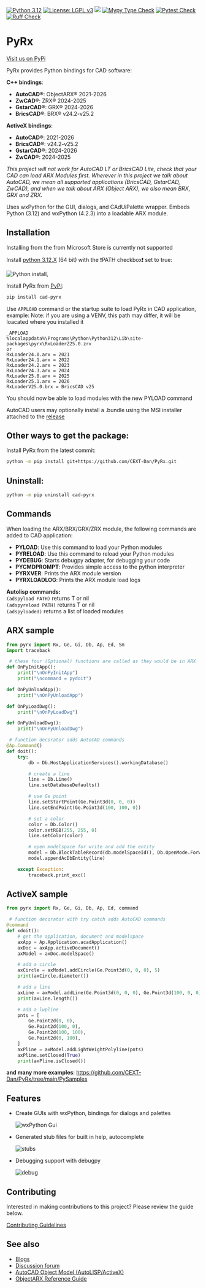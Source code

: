 [![Python 3.12](https://img.shields.io/badge/python-3.12-blue.svg)](https://www.python.org/downloads/release/python-312/)
[![License: LGPL v3](https://img.shields.io/badge/License-LGPL_v3-blue.svg)](https://www.gnu.org/licenses/lgpl-3.0)
[![](https://img.shields.io/pypi/v/cad-pyrx.svg)](https://pypi.org/pypi/cad-pyrx/)
[![Mypy Type Check](https://github.com/CEXT-Dan/PyRx/actions/workflows/mypy-check.yml/badge.svg)](https://github.com/CEXT-Dan/PyRx/actions/workflows/mypy-check.yml)
[![Pytest Check](https://github.com/CEXT-Dan/PyRx/actions/workflows/pytest-check.yml/badge.svg)](https://github.com/CEXT-Dan/PyRx/actions/workflows/pytest-check.yml)
[![Ruff Check](https://github.com/CEXT-Dan/PyRx/actions/workflows/ruff-check.yml/badge.svg)](https://github.com/CEXT-Dan/PyRx/actions/workflows/ruff-check.yml)
# PyRx

[Visit us on PyPi](https://pypi.org/project/cad-pyrx/)

PyRx provides Python bindings for CAD software:

**C++ bindings**:

- **AutoCAD®**: ObjectARX® 2021-2026
- **ZwCAD®**: ZRX® 2024-2025
- **GstarCAD®**: GRX® 2024-2026
- **BricsCAD®**: BRX® v24.2-v25.2

**ActiveX bindings**:

- **AutoCAD®**: 2021-2026
- **BricsCAD®**: v24.2-v25.2
- **GstarCAD®**: 2024-2026
- **ZwCAD®**: 2024-2025

_This project will not work for AutoCAD LT or BricsCAD Lite, check that your CAD can load ARX Modules first._
_Wherever in this project we talk about AutoCAD, we mean all supported applications (BricsCAD, GstarCAD, ZwCAD), and when we talk about ARX (Object ARX), we also mean BRX, GRX and ZRX._

Uses wxPython for the GUI, dialogs, and CAdUiPalette wrapper.
Embeds Python (3.12) and wxPython (4.2.3) into a loadable ARX module.

## Installation

Installing from the from Microsoft Store is currently not supported


Install [python 3.12.X](https://www.python.org/downloads/windows/) (64 bit) with the :exclamation:PATH checkbox:exclamation: set to true:

![Python install](./GitResources/images/pyinstall.png),

Install PyRx from [PyPI](https://pypi.org/project/cad-pyrx):

```bash
pip install cad-pyrx
```

Use ``APPLOAD`` command or the startup suite to load PyRx in CAD application, example:
Note: if you are using a VENV, this path may differ, it will be loacated where you installed it

```raw
_APPLOAD
%localappdata%\Programs\Python\Python312\Lib\site-packages\pyrx\RxLoaderZ25.0.zrx
or
RxLoader24.0.arx = 2021
RxLoader24.1.arx = 2022
RxLoader24.2.arx = 2023
RxLoader24.3.arx = 2024
RxLoader25.0.arx = 2025
RxLoader25.1.arx = 2026
RxLoaderV25.0.brx = BricsCAD v25
```
You should now be able to load modules with the new PYLOAD command

AutoCAD users may optionally install a .bundle using the MSI installer attached to the [release](https://github.com/CEXT-Dan/PyRx/releases)

## Other ways to get the package:

Install PyRx from the latest commit:

```bash
python -m pip install git+https://github.com/CEXT-Dan/PyRx.git
```

## Uninstall:

```bash
python -m pip uninstall cad-pyrx
```

## Commands

When loading the ARX/BRX/GRX/ZRX module, the following commands are added to CAD application:

- **PYLOAD**: Use this command to load your Python modules
- **PYRELOAD**: Use this command to reload your Python modules
- **PYDEBUG**: Starts debugpy adapter, for debugging your code 
- **PYCMDPROMPT**: Provides simple access to the python interpreter
- **PYRXVER**: Prints the ARX module version
- **PYRXLOADLOG**: Prints the ARX module load logs

**Autolisp commands:**  
``(adspyload PATH)`` returns T or nil  
``(adspyreload PATH)`` returns T or nil  
``(adspyloaded)`` returns a list of loaded modules  

## ARX sample

```py
from pyrx import Rx, Ge, Gi, Db, Ap, Ed, Sm
import traceback

 # these four (Optional) functions are called as they would be in ARX
def OnPyInitApp():
    print("\nOnPyInitApp")
    print("\ncommand = pydoit")

def OnPyUnloadApp():
    print("\nOnPyUnloadApp")

def OnPyLoadDwg():
    print("\nOnPyLoadDwg")

def OnPyUnloadDwg():
    print("\nOnPyUnloadDwg")

 # function decorator adds AutoCAD commands
@Ap.Command()
def doit():
    try:
        db = Db.HostApplicationServices().workingDatabase()

        # create a line
        line = Db.Line()
        line.setDatabaseDefaults()

        # use Ge point
        line.setStartPoint(Ge.Point3d(0, 0, 0))
        line.setEndPoint(Ge.Point3d(100, 100, 0))

        # set a color
        color = Db.Color()
        color.setRGB(255, 255, 0)
        line.setColor(color)

        # open modelspace for write and add the entity
        model = Db.BlockTableRecord(db.modelSpaceId(), Db.OpenMode.ForWrite)
        model.appendAcDbEntity(line)

    except Exception:
        traceback.print_exc()
```

## ActiveX sample

```py
from pyrx import Rx, Ge, Gi, Db, Ap, Ed, command

 # function decorator with try catch adds AutoCAD commands
@command
def xdoit():
    # get the application, document and modelspace
    axApp = Ap.Application.acadApplication()
    axDoc = axApp.activeDocument()
    axModel = axDoc.modelSpace()

    # add a circle
    axCircle = axModel.addCircle(Ge.Point3d(0, 0, 0), 5)
    print(axCircle.diameter())

    # add a line
    axLine = axModel.addLine(Ge.Point3d(0, 0, 0), Ge.Point3d(100, 0, 0))
    print(axLine.length())

    # add a lwpline
    pnts = [
        Ge.Point2d(0, 0),
        Ge.Point2d(100, 0),
        Ge.Point2d(100, 100),
        Ge.Point2d(0, 100),
    ]
    axPline = axModel.addLightWeightPolyline(pnts)
    axPline.setClosed(True)
    print(axPline.isClosed())

```

**and many more examples**: <https://github.com/CEXT-Dan/PyRx/tree/main/PySamples>

## Features

- Create GUIs with wxPython, bindings for dialogs and palettes

    ![wxPython Gui](./GitResources/images/palette.png)

- Generated stub files for built in help, autocomplete

    ![stubs](./GitResources/images/stubs.png)

- Debugging support with debugpy

    ![debug](./GitResources/images/debug.png)

## Contributing

Interested in making contributions to this project? Please review the guide below.

[Contributing Guidelines](https://github.com/CEXT-Dan/PyRx/blob/main/CONTRIBUTING.md)

## See also

- [Blogs](https://pyarx.blogspot.com)
- [Discussion forum](https://www.theswamp.org/index.php?board=76.0)
- [AutoCAD Object Model (AutoLISP/ActiveX)](https://help.autodesk.com/view/OARX/2025/ENU/?guid=GUID-A809CD71-4655-44E2-B674-1FE200B9FE30)
- [ObjectARX Reference Guide](https://help.autodesk.com/view/OARX/2025/ENU/?guid=OARX-RefGuide-ObjectARX_Reference_Guide)
